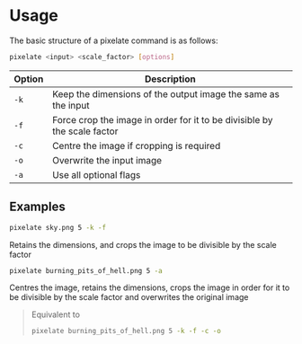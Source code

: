 # Usage

The basic structure of a pixelate command is as follows:

```bash
pixelate <input> <scale_factor> [options]
```

 | Option | Description |
 | --- | --- |
 | `-k` | Keep the dimensions of the output image the same as the input |
 | `-f` | Force crop the image in order for it to be divisible by the scale factor |
 | `-c` | Centre the image if cropping is required |
 | `-o` | Overwrite the input image |
 | `-a` | Use all optional flags |

## Examples

```bash
pixelate sky.png 5 -k -f
```

Retains the dimensions, and crops the image to be divisible by the scale factor

```bash
pixelate burning_pits_of_hell.png 5 -a
```

Centres the image, retains the dimensions, crops the image in order for it to be divisible by the scale factor and overwrites the original image

> Equivalent to
>
> ```bash
> pixelate burning_pits_of_hell.png 5 -k -f -c -o
>```
